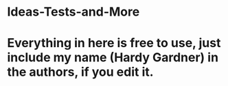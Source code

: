 # Ideas-Tests-and-More
# Everything in here is free to use, just include my name (Hardy Gardner) in the authors, if you edit it.
